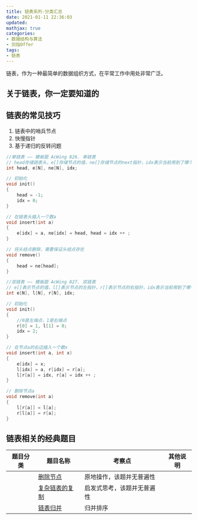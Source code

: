 ```yaml
---
title: 链表系列-分类汇总
date: 2021-01-11 22:36:03
updated:
mathjax: true
categories:
- 数据结构与算法
- 剑指Offer
tags: 
- 链表
---
```


链表，作为一种最简单的数据组织方式，在平常工作中用处非常广泛。

## 关于链表，你一定要知道的

## 链表的常见技巧

1. 链表中的哨兵节点
2. 快慢指针
3. 基于递归的反转问题

```cpp
//单链表 —— 模板题 AcWing 826. 单链表
// head存储链表头，e[]存储节点的值，ne[]存储节点的next指针，idx表示当前用到了哪个节点
int head, e[N], ne[N], idx;

// 初始化
void init()
{
    head = -1;
    idx = 0;
}

// 在链表头插入一个数a
void insert(int a)
{
    e[idx] = a, ne[idx] = head, head = idx ++ ;
}

// 将头结点删除，需要保证头结点存在
void remove()
{
    head = ne[head];
}

//双链表 —— 模板题 AcWing 827. 双链表
// e[]表示节点的值，l[]表示节点的左指针，r[]表示节点的右指针，idx表示当前用到了哪个节点
int e[N], l[N], r[N], idx;

// 初始化
void init()
{
    //0是左端点，1是右端点
    r[0] = 1, l[1] = 0;
    idx = 2;
}

// 在节点a的右边插入一个数x
void insert(int a, int x)
{
    e[idx] = x;
    l[idx] = a, r[idx] = r[a];
    l[r[a]] = idx, r[a] = idx ++ ;
}

// 删除节点a
void remove(int a)
{
    l[r[a]] = l[a];
    r[l[a]] = r[a];
}
```

## 链表相关的经典题目

|  题目分类 | 题目名称 |考察点   |其他说明|
|  ----  | ---- |----  |----  |
| | [删除节点](delete_node.html)  |原地操作，该题并无普遍性|
| | [复杂链表的复制](./copyRandomList.html)  |启发式思考，该题并无普遍性|
| | [链表归并](../list_merge.html)  |归并排序|
